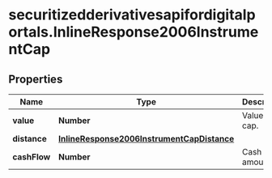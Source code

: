 # securitizedderivativesapifordigitalportals.InlineResponse2006InstrumentCap

## Properties

Name | Type | Description | Notes
------------ | ------------- | ------------- | -------------
**value** | **Number** | Value of the cap. | [optional] 
**distance** | [**InlineResponse2006InstrumentCapDistance**](InlineResponse2006InstrumentCapDistance.md) |  | [optional] 
**cashFlow** | **Number** | Cash flow amount. | [optional] 


